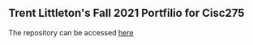 ## Trent Littleton's Fall 2021 Portfilio for Cisc275
The repository can be accessed [here](https://github.com/trentlit/F21CISC275Portfolio)
